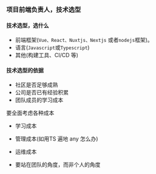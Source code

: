 ### 项目前端负责人，技术选型  
#### 技术选型，选什么   

+ 前端框架(`Vue、React、Nuxtjs、Nextjs` 或者`nodejs`框架)。   
+ 语言(`Javascript`或`Typescript`)  
+ 其他(构建工具、CI/CD 等)   

#### 技术选型的依据   
+ 社区是否足够成熟  
+ 公司是否已有经验积累  
+ 团队成员的学习成本

要全面考虑各种成本  
+ 学习成本   
+ 管理成本(如用TS 遍地 any 怎么办)  
+ 运维成本  

+ 要站在团队的角度，而非个人的角度   



